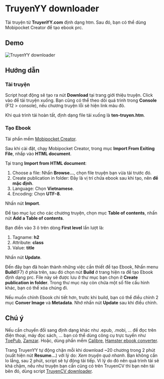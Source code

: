# TruyenYY downloader

Tải truyện từ **TruyenYY.com** định dạng htm. Sau đó, bạn có thể dùng Mobipocket Creator để tạo ebook prc.

## Demo

![TruyenYY downloader](https://raw.githubusercontent.com/baivong/Userscript/master/truyenYY_downloader/screenshot/truyenyy.png)

## Hướng dẫn

### Tải truyện

Script hoạt động sẽ tạo ra nút **Download** tại trang giới thiệu truyện. Click vào để tải truyện xuống. Bạn cũng có thể theo dõi quá trình trong **Console** (F12 > console), nếu chương truyện lỗi sẽ hiện link màu đỏ.

Khi quá trình tải hoàn tất, định dạng file tải xuống là **ten-truyen.htm**.

### Tạo Ebook

Tải phần mềm [Mobipocket Creator](http://www.mobipocket.com/en/downloadsoft/DownloadCreator.asp).

Sau khi cài đặt, chạy Mobipocket Creator, trong mục **Import From Exiting File**, nhấp vào **HTML document**.

Tại trang **Import from HTML document**:

1. Choose a file: Nhấn **Browse...**, chọn file truyện bạn vừa tải trước đó.
2. Create publication in folder: Đây là vị trí chứa ebook sau khi tạo, nên **để mặc định**.
3. Language: Chọn **Vietnamese**.
4. Encoding: Chọn **UTF-8**.

Nhấn nút **Import**.

Để tạo mục lục cho các chương truyện, chọn mục **Table of contents**, nhấn nút **Add a Table of contents**.

Bạn điền vào 3 ô trên dòng **First level** lần lượt là:

1. Tagname: **h2**
2. Attribute: **class**
3. Value: **title**

Nhấn nút **Update**.

Đến đây bạn đã hoàn thành những việc cần thiết để tạo Ebook, Nhấn menu **Build**(F7) ở phía trên, sau đó chọn nút **Build** ở trang hiện ra để tạo Ebook định dạng prc. File này sẽ được lưu ở thư mục bạn chọn ở **Create publication in folder**. Trong thư mục này còn chứa một số file cấu hình khác, bạn có thể xóa chúng đi.

Nếu muốn chỉnh Ebook chi tiết hơn, trước khi build, bạn có thể điều chỉnh 2 mục **Conver Image** và **Metadata**. Nhớ nhấn nút **Update** sau khi điều chỉnh.

## Chú ý

Nếu cần chuyển đổi sang định dạng khác như .epub, .mobi, ... để đọc trên điện thoại, máy đọc sách, ... bạn có thể dùng công cụ trực tuyến như [ToePub](http://toepub.com/vi/), [Zamzar](http://www.zamzar.com/). Hoặc, dùng phần mềm [Calibre](http://calibre-ebook.com/download), [Hamster ebook converter](http://vi.hamstersoft.com/free-ebook-converter/).

Trang TruyenYY tự động chặn mỗi khi download ~20 chương trong 2 phút (xuất hiện nút **Resume...**) với lý do: *Xem truyện quá nhanh*.
Bạn không cần lo lắng, sau 2 phút, script sẽ tự động tải tiếp.
Vì lý do đó nên quá trình tải sẽ khá chậm, nếu như truyện bạn cần cũng có trên TruyenCV thì bạn nên tải bên đó, dùng script [TruyenCV downloader](https://github.com/baivong/Userscript/tree/master/truyenCV_downloader).
